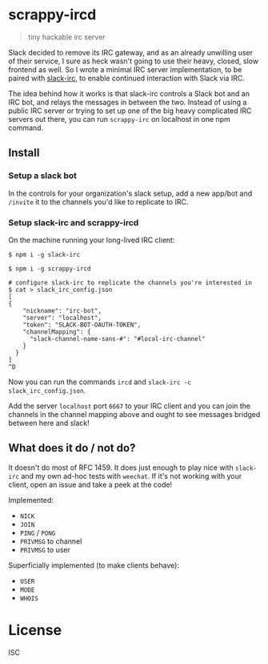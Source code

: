 # scrappy-ircd

> tiny hackable irc server

Slack decided to remove its IRC gateway, and as an already unwilling user of
their service, I sure as heck wasn't going to use their heavy, closed, slow
frontend as well. So I wrote a minimal IRC server implementation, to be paired
with [slack-irc](https://github.com/ekmartin/slack-irc), to enable continued
interaction with Slack via IRC.

The idea behind how it works is that slack-irc controls a Slack bot and an IRC
bot, and relays the messages in between the two. Instead of using a public IRC
server or trying to set up one of the big heavy complicated IRC servers out
there, you can run `scrappy-irc` on localhost in one npm command.

## Install

### Setup a slack bot

In the controls for your organization's slack setup, add a new app/bot and
`/invite` it to the channels you'd like to replicate to IRC.

### Setup slack-irc and scrappy-ircd

On the machine running your long-lived IRC client:

```
$ npm i -g slack-irc

$ npm i -g scrappy-ircd

# configure slack-irc to replicate the channels you're interested in
$ cat > slack_irc_config.json
[                                                                                                                                                                           {
    "nickname": "irc-bot",
    "server": "localhost",
    "token": "SLACK-BOT-OAUTH-TOKEN",
    "channelMapping": {
      "slack-channel-name-sans-#": "#local-irc-channel"
    }
  }
]
^D
```

Now you can run the commands `ircd` and `slack-irc -c slack_irc_config.json`.

Add the server `localhost` port `6667` to your IRC client and you can join the
channels in the channel mapping above and ought to see messages bridged between
here and slack!

## What does it do / not do?

It doesn't do most of RFC 1459. It does just enough to play nice with
`slack-irc` and my own ad-hoc tests with `weechat`. If it's not working with
your client, open an issue and take a peek at the code!

Implemented:

- `NICK`
- `JOIN`
- `PING` / `PONG`
- `PRIVMSG` to channel
- `PRIVMSG` to user

Superficially implemented (to make clients behave):
- `USER`
- `MODE`
- `WHOIS`

# License

ISC
